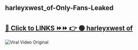 
 ## harleyxwest_of-Only-Fans-Leaked

# <h2><a href="https://clipsfans.com/harleyxwest_of&ref=git">🔗 Click to LINKS ⏩⏩ 👉 🟢 harleyxwest of </a></h2>

<a href="https://clipsfans.com/harleyxwest_of&ref=git" rel="nofollow" data-target="animated-image.originalLink"><img src="https://i.ibb.co.com/xMMVF88/686577567.gif" alt="Viral Video Original" style="max-width: 100%; display: inline-block;" data-target="animated-image.originalImage"></a>
